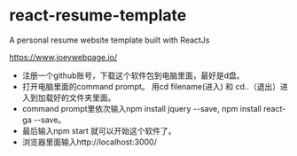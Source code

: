 # react-resume-template
A personal resume website template built with ReactJs

https://www.joeywebpage.io/

* 注册一个github账号，下载这个软件包到电脑里面，最好是d盘。
* 打开电脑里面的command prompt。 用cd filename(进入) 和 cd..（退出）进入到加载好的文件夹里面。
* command prompt里依次输入npm install jquery --save, npm install react-ga --save。
* 最后输入npm start 就可以开始这个软件了。
* 浏览器里面输入http://localhost:3000/
